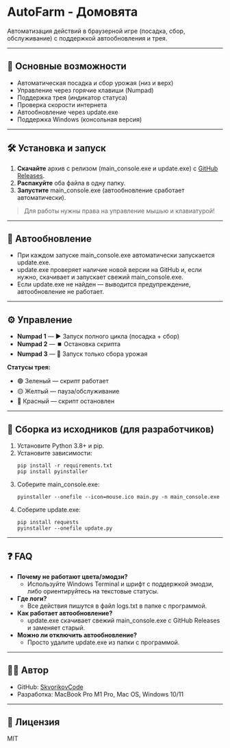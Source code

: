 # AutoFarm - Домовята

Автоматизация действий в браузерной игре (посадка, сбор, обслуживание) с поддержкой автообновления и трея.

---

## 🚀 Основные возможности
- Автоматическая посадка и сбор урожая (низ и верх)
- Управление через горячие клавиши (Numpad)
- Поддержка трея (индикатор статуса)
- Проверка скорости интернета
- Автообновление через update.exe
- Поддержка Windows (консольная версия)

---

## 🛠️ Установка и запуск
1. **Скачайте** архив с релизом (main_console.exe и update.exe) с [GitHub Releases](https://github.com/SkvorikovCode/Valya/releases).
2. **Распакуйте** оба файла в одну папку.
3. **Запустите** main_console.exe (автообновление сработает автоматически).

> Для работы нужны права на управление мышью и клавиатурой!

---

## 🔄 Автообновление
- При каждом запуске main_console.exe автоматически запускается update.exe.
- update.exe проверяет наличие новой версии на GitHub и, если нужно, скачивает и запускает свежий main_console.exe.
- Если update.exe не найден — выводится предупреждение, автообновление не работает.

---

## ⚙️ Управление
- **Numpad 1** — ▶️  Запуск полного цикла (посадка + сбор)
- **Numpad 2** — ⏹️  Остановка скрипта
- **Numpad 3** — 🔄  Запуск только сбора урожая

**Статусы трея:**
- 🟢 Зеленый — скрипт работает
- 🟡 Желтый — пауза/обслуживание
- 🔴 Красный — скрипт остановлен

---

## 📝 Сборка из исходников (для разработчиков)
1. Установите Python 3.8+ и pip.
2. Установите зависимости:
   ```
   pip install -r requirements.txt
   pip install pyinstaller
   ```
3. Соберите main_console.exe:
   ```
   pyinstaller --onefile --icon=mouse.ico main.py -n main_console.exe
   ```
4. Соберите update.exe:
   ```
   pip install requests
   pyinstaller --onefile update.py
   ```

---

## ❓ FAQ
- **Почему не работают цвета/эмодзи?**
  - Используйте Windows Terminal и шрифт с поддержкой эмодзи, либо ориентируйтесь на текстовые статусы.
- **Где логи?**
  - Все действия пишутся в файл logs.txt в папке с программой.
- **Как работает автообновление?**
  - update.exe скачивает свежий main_console.exe с GitHub Releases и заменяет старый.
- **Можно ли отключить автообновление?**
  - Просто удалите update.exe из папки с программой.

---

## 🧑‍💻 Автор
- GitHub: [SkvorikovCode](https://github.com/SkvorikovCode)
- Разработка: MacBook Pro M1 Pro, Mac OS, Windows 10/11

---

## 📜 Лицензия
MIT
